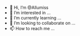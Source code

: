 - 👋 Hi, I’m @Allumiss
- 👀 I’m interested in ...
- 🌱 I’m currently learning ...
- 💞️ I’m looking to collaborate on ...
- 📫 How to reach me ...

<!---
Allumiss/Allumiss is a ✨ special ✨ repository because its `README.md` (this file) appears on your GitHub profile.
You can click the Preview link to take a look at your changes.
--->
